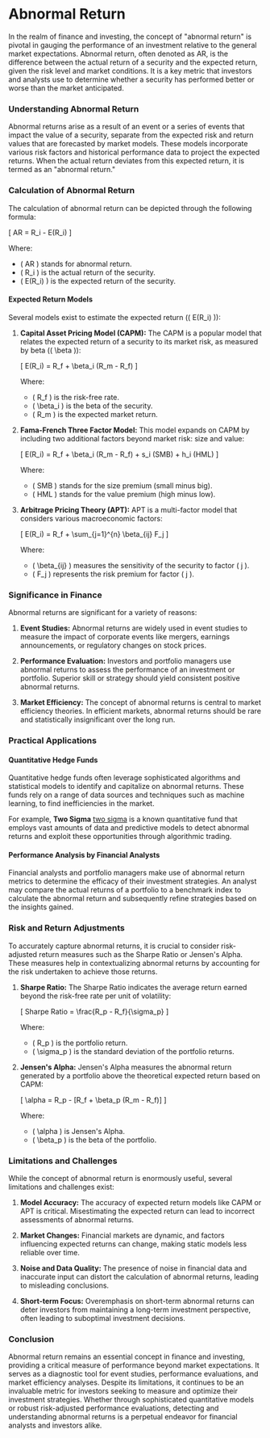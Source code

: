 # Abnormal Return

In the realm of finance and investing, the concept of "abnormal return" is pivotal in gauging the performance of an investment relative to the general market expectations. Abnormal return, often denoted as AR, is the difference between the actual return of a security and the expected return, given the risk level and market conditions. It is a key metric that investors and analysts use to determine whether a security has performed better or worse than the market anticipated.

### Understanding Abnormal Return

Abnormal returns arise as a result of an event or a series of events that impact the value of a security, separate from the expected risk and return values that are forecasted by market models. These models incorporate various risk factors and historical performance data to project the expected returns. When the actual return deviates from this expected return, it is termed as an "abnormal return."

### Calculation of Abnormal Return

The calculation of abnormal return can be depicted through the following formula:

\[ AR = R_i - E(R_i) \]

Where:
- \( AR \) stands for abnormal return.
- \( R_i \) is the actual return of the security.
- \( E(R_i) \) is the expected return of the security.

#### Expected Return Models

Several models exist to estimate the expected return (\( E(R_i) \)):

1. **Capital Asset Pricing Model (CAPM):**
   The CAPM is a popular model that relates the expected return of a security to its market risk, as measured by beta (\( \beta \)):

   \[ E(R_i) = R_f + \beta_i (R_m - R_f) \]

   Where:
   - \( R_f \) is the risk-free rate.
   - \( \beta_i \) is the beta of the security.
   - \( R_m \) is the expected market return.

2. **Fama-French Three Factor Model:**
   This model expands on CAPM by including two additional factors beyond market risk: size and value:

   \[ E(R_i) = R_f + \beta_i (R_m - R_f) + s_i (SMB) + h_i (HML) \]

   Where:
   - \( SMB \) stands for the size premium (small minus big).
   - \( HML \) stands for the value premium (high minus low).

3. **Arbitrage Pricing Theory (APT):**
   APT is a multi-factor model that considers various macroeconomic factors:

   \[ E(R_i) = R_f + \sum_{j=1}^{n} \beta_{ij} F_j \]

   Where:
   - \( \beta_{ij} \) measures the sensitivity of the security to factor \( j \).
   - \( F_j \) represents the risk premium for factor \( j \).

### Significance in Finance

Abnormal returns are significant for a variety of reasons:

1. **Event Studies:**
   Abnormal returns are widely used in event studies to measure the impact of corporate events like mergers, earnings announcements, or regulatory changes on stock prices.

2. **Performance Evaluation:**
   Investors and portfolio managers use abnormal returns to assess the performance of an investment or portfolio. Superior skill or strategy should yield consistent positive abnormal returns.

3. **Market Efficiency:**
   The concept of abnormal returns is central to market efficiency theories. In efficient markets, abnormal returns should be rare and statistically insignificant over the long run.

### Practical Applications

#### Quantitative Hedge Funds

Quantitative hedge funds often leverage sophisticated algorithms and statistical models to identify and capitalize on abnormal returns. These funds rely on a range of data sources and techniques such as machine learning, to find inefficiencies in the market.

For example, **Two Sigma** [two sigma](https://www.twosigma.com/) is a known quantitative fund that employs vast amounts of data and predictive models to detect abnormal returns and exploit these opportunities through algorithmic trading.

#### Performance Analysis by Financial Analysts

Financial analysts and portfolio managers make use of abnormal return metrics to determine the efficacy of their investment strategies. An analyst may compare the actual returns of a portfolio to a benchmark index to calculate the abnormal return and subsequently refine strategies based on the insights gained.

### Risk and Return Adjustments

To accurately capture abnormal returns, it is crucial to consider risk-adjusted return measures such as the Sharpe Ratio or Jensen's Alpha. These measures help in contextualizing abnormal returns by accounting for the risk undertaken to achieve those returns.

1. **Sharpe Ratio:**
   The Sharpe Ratio indicates the average return earned beyond the risk-free rate per unit of volatility:

   \[ Sharpe Ratio = \frac{R_p - R_f}{\sigma_p} \]

   Where:
   - \( R_p \) is the portfolio return.
   - \( \sigma_p \) is the standard deviation of the portfolio returns.

2. **Jensen's Alpha:**
   Jensen's Alpha measures the abnormal return generated by a portfolio above the theoretical expected return based on CAPM:

   \[ \alpha = R_p - [R_f + \beta_p (R_m - R_f)] \]

   Where:
   - \( \alpha \) is Jensen's Alpha.
   - \( \beta_p \) is the beta of the portfolio.

### Limitations and Challenges

While the concept of abnormal return is enormously useful, several limitations and challenges exist:

1. **Model Accuracy:**
   The accuracy of expected return models like CAPM or APT is critical. Misestimating the expected return can lead to incorrect assessments of abnormal returns.

2. **Market Changes:**
   Financial markets are dynamic, and factors influencing expected returns can change, making static models less reliable over time.

3. **Noise and Data Quality:**
   The presence of noise in financial data and inaccurate input can distort the calculation of abnormal returns, leading to misleading conclusions.

4. **Short-term Focus:**
   Overemphasis on short-term abnormal returns can deter investors from maintaining a long-term investment perspective, often leading to suboptimal investment decisions.

### Conclusion

Abnormal return remains an essential concept in finance and investing, providing a critical measure of performance beyond market expectations. It serves as a diagnostic tool for event studies, performance evaluations, and market efficiency analyses. Despite its limitations, it continues to be an invaluable metric for investors seeking to measure and optimize their investment strategies. Whether through sophisticated quantitative models or robust risk-adjusted performance evaluations, detecting and understanding abnormal returns is a perpetual endeavor for financial analysts and investors alike.